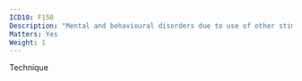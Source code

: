 ```yaml
---
ICD10: F150
Description: "Mental and behavioural disorders due to use of other stimulants, including caffeine: Acute intoxication"
Matters: Yes
Weight: 1
---
```

Technique
